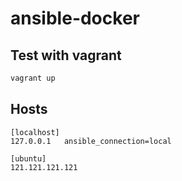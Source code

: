 # ansible-docker


## Test with vagrant
```bash
vagrant up
```

## Hosts
```
[localhost]
127.0.0.1   ansible_connection=local

[ubuntu]
121.121.121.121
```

